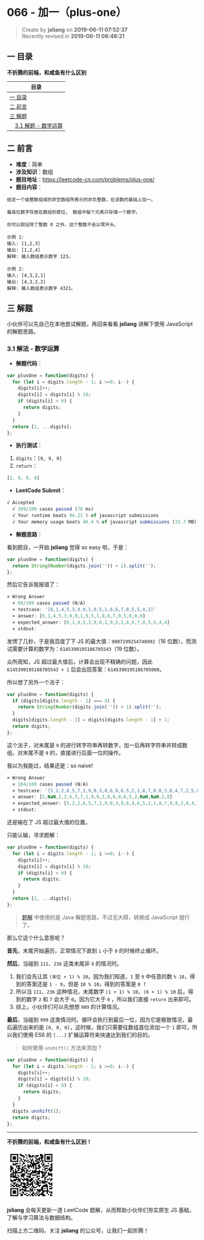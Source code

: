 066 - 加一（plus-one）
===

> Create by **jsliang** on **2019-06-11 07:52:37**  
> Recently revised in **2019-06-11 08:48:21**

## <a name="chapter-one" id="chapter-one">一 目录</a>

**不折腾的前端，和咸鱼有什么区别**

| 目录 |
| --- | 
| [一 目录](#chapter-one) | 
| [二 前言](#chapter-two) |
| [三 解题](#chapter-three) |
| &emsp;[3.1 解题 - 数学运算](#chapter-three-one) |

## <a name="chapter-two" id="chapter-two">二 前言</a>



* **难度**：简单
* **涉及知识**：数组
* **题目地址**：https://leetcode-cn.com/problems/plus-one/
* **题目内容**：

```
给定一个由整数组成的非空数组所表示的非负整数，在该数的基础上加一。

最高位数字存放在数组的首位， 数组中每个元素只存储一个数字。

你可以假设除了整数 0 之外，这个整数不会以零开头。

示例 1:
输入: [1,2,3]
输出: [1,2,4]
解释: 输入数组表示数字 123。

示例 2:
输入: [4,3,2,1]
输出: [4,3,2,2]
解释: 输入数组表示数字 4321。
```

## <a name="chapter-three" id="chapter-three">三 解题</a>



小伙伴可以先自己在本地尝试解题，再回来看看 **jsliang** 讲解下使用 JavaScript 的解题思路。

### <a name="chapter-three-one" id="chapter-three-one">3.1 解法 - 数学运算</a>



* **解题代码**：

```js
var plusOne = function(digits) {
  for (let i = digits.length - 1; i >=0; i--) {
    digits[i]++;
    digits[i] = digits[i] % 10;
    if (digits[i] > 0) {
      return digits;
    }
  }
  return [1, ...digits];
};
```

* **执行测试**：

1. `digits`：`[9, 9, 9]`
2. `return`：

```js
[1, 0, 0, 0]
```

* **LeetCode Submit**：

```js
√ Accepted
  √ 109/109 cases passed (76 ms)
  √ Your runtime beats 94.21 % of javascript submissions
  √ Your memory usage beats 46.4 % of javascript submissions (33.7 MB)
```

* **解题思路**：

看到题目，一开始 **jsliang** 觉得 so easy 啦，于是：

```js
var plusOne = function(digits) {
  return String(Number(digits.join('')) + 1).split('');
};
```

然后它告诉我报错了：

```js
× Wrong Answer
  × 69/109 cases passed (N/A)
  × testcase: '[6,1,4,5,3,9,0,1,9,5,1,8,6,7,0,5,5,4,3]'
  × answer: [6,1,4,5,3,9,0,1,9,5,1,8,6,7,0,5,0,0,0]
  × expected_answer: [6,1,4,5,3,9,0,1,9,5,1,8,6,7,0,5,5,4,4]
  × stdout:
```

发愣了几秒，于是我百度了下 JS 的最大值：`9007199254740992`（16 位数），而测试需要计算的数字为：`6145390195186705543`（19 位数）。

众所周知，JS 超过最大值后，计算会出现不精确的问题，因此 `6145390195186705543 + 1` 后会出现答案：`6145390195186705000`。

所以想了另外一个法子：

```js
var plusOne = function(digits) {
  if (digits[digits.length - 1] === 9) {
    return String(Number(digits.join('')) + 1).split('');
  }
  digits[digits.length - 1] = digits[digits.length - 1] + 1;
  return digits;
};
```

这个法子，对末尾是 `9` 的进行转字符串再转数字，加一后再转字符串并转成数组。对末尾不是 `9` 的，直接进行后面一位的操作。

我以为我能过，结果还是：so naive!

```js
× Wrong Answer
  × 104/109 cases passed (N/A)
  × testcase: '[5,2,2,6,5,7,1,9,0,3,8,6,8,6,5,2,1,8,7,9,8,3,8,4,7,2,5,8,9]'
  × answer: [5,NaN,2,2,6,5,7,1,9,0,3,8,6,8,6,5,2,NaN,NaN,2,8]
  × expected_answer: [5,2,2,6,5,7,1,9,0,3,8,6,8,6,5,2,1,8,7,9,8,3,8,4,7,2,5,9,0]
  × stdout:
```

还是输在了 JS 超过最大值的位置。

只能认输，寻求题解：

```js
var plusOne = function(digits) {
  for (let i = digits.length - 1; i >=0; i--) {
    digits[i]++;
    digits[i] = digits[i] % 10;
    if (digits[i] > 0) {
      return digits;
    }
  }
  return [1, ...digits];
};
```

> [题解](https://leetcode-cn.com/problems/plus-one/solution/java-shu-xue-jie-ti-by-yhhzw/) 中使用的是 Java 解题思路，不过无大碍，转换成 JavaScript 就行了。

那么它这个什么意思呢？

**首先**，末尾开始遍历，正常情况下直到 `i` 小于 `0` 的时候终止循环。

**然后**，当碰到 `111`、`236` 这类末尾非 `9` 的情况时。

1. 我们会先让其 `(末位 + 1) % 10`。因为我们知道，`1` 至 `9` 中任意的数 `% 10`，得到的答案还是 `1 - 9`，但是 `10 % 10`，得到的答案是 `0` ！
2. 所以当 `111`、`236` 这种情况，末尾数字 `(1 + 1) % 10`、`(6 + 1) % 10` 后，得到的数字 `2` 和 `7` 会大于 `0`。因为它大于 `0` ，所以我们直接 `return` 出来即可。
3. 综上，小伙伴们可以先想想 `989` 的计算情况。

**最后**，当碰到 `999` 这类情况时。循环会执行到最后一位，因为它是极致情况，最后遍历出来的是 `[0, 0, 0]`，这时候，我们只需要往数组首位添加一个 `1` 即可，所以我们使用 ES6 的 `[...]` 扩展运算符来快速达到我们的目的。

> 如何使用 `unshift()` 方法来添加？

```js
var plusOne = function(digits) {
  for (let i = digits.length - 1; i >=0; i--) {
    digits[i]++;
    digits[i] = digits[i] % 10;
    if (digits[i] > 0) {
      return digits;
    }
  }
  digits.unshift(1);
  return digits;
};
```

---

**不折腾的前端，和咸鱼有什么区别！**

![图](../../../public-repertory/img/z-small-wechat-public-address.jpg)

**jsliang** 会每天更新一道 LeetCode 题解，从而帮助小伙伴们夯实原生 JS 基础，了解与学习算法与数据结构。

扫描上方二维码，关注 **jsliang** 的公众号，让我们一起折腾！

